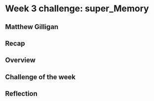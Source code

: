 # Week 3 challenge: super_Memory
## Matthew Gilligan

## Recap

## Overview

## Challenge of the week 

## Reflection
